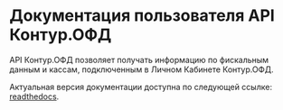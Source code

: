 # Документация пользователя API Контур.ОФД

API Контур.ОФД позволяет получать информацию по фискальным данным и кассам, подключенным в Личном Кабинете Контур.ОФД.

Актуальная версия документации доступна по следующей ссылке: [readthedocs](kontur-ofd-api.readthedocs.io).
